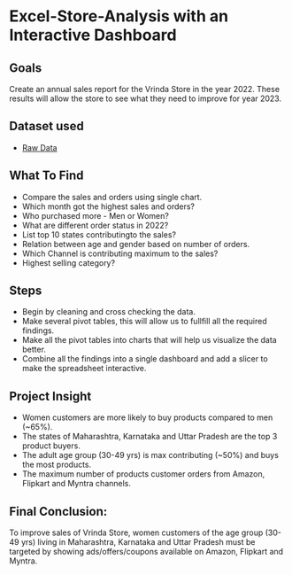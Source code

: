 # Excel-Store-Analysis with an Interactive Dashboard

## **Goals**

Create an annual sales report for the Vrinda Store in the year 2022. These results will allow the store to see what they need to improve for year 2023.

## **Dataset used**
- <a href="[https://github.com/sanasingh016/Excel_Store_Analysis/blob/141bd0e7e23b66ddf932a209e50405abcd43c165/Raw%20Data.xlsx]">Raw Data</a>

## **What To Find**

- Compare the sales and orders using single chart.
- Which month got the highest sales and orders?
- Who purchased more - Men or Women?
- What are different order status in 2022?
- List top 10 states contributingto the sales?
- Relation between age and gender based on number of orders.
- Which Channel is contributing maximum to the sales?
- Highest selling category?



## **Steps**

- Begin by cleaning and cross checking the data.
- Make several pivot tables, this will allow us to fullfill all the required findings.
- Make all the pivot tables into charts that will help us visualize the data better.
- Combine all the findings into a single dashboard and add a slicer to make the spreadsheet interactive.



## **Project Insight**

- Women customers are more likely to buy products compared to men (~65%).
- The states of Maharashtra, Karnataka and Uttar Pradesh are the top 3 product buyers.
- The adult age group (30-49 yrs) is max contributing (~50%) and buys the most products.
- The maximum number of products customer orders from Amazon, Flipkart and Myntra channels.



## **Final Conclusion:**

To improve sales of Vrinda Store, women customers of the age group (30-49 yrs) living in Maharashtra, Karnataka and Uttar Pradesh must be targeted by showing ads/offers/coupons available on Amazon, Flipkart and Myntra.
